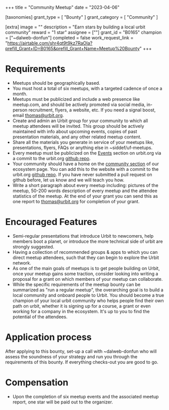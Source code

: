 +++
title = "Community Meetup"
date = "2023-04-06"

[taxonomies]
grant_type = [ "Bounty" ]
grant_category = [ "Community" ]

[extra]
image = ""
description = "Earn stars by building a local urbit community"
reward = "1 star"
assignee = [""]
grant_id = "B0165"
champion = ["~dalweb-donfun"]
completed = false
work_request_link = "https://airtable.com/shr4qt9t9kz7RaOIa?prefill_Grant+ID=B0165&prefill_Grant+Name=Meetup%20Bounty"
+++

# Requirements
- Meetups should be geographically based.
- You must host a total of six meetups, with a targeted cadence of once a month.
- Meetups must be publicized and include a web presence like meetup.com, and should be actively promoted via social media, in-person recruitment, flyers, a website, etc. If you need a signal boost, email thomas@urbit.org.
- Create and admin an Urbit group for your community to which all meetup attendees will be invited. This group should be actively maintained with info about upcoming events, copies of past presentation materials, and any other related meetup content.
- Share all the materials you generate in service of your meetups like, presentations, flyers, FAQs or anything else in ~siddef/uf-meetups.
- Every meetup must be publicized on the [Events](https://urbit.org/events) section on urbit.org via a commit to the urbit.org [github repo](https://github.com/urbit/urbit.org). 
- Your community should have a home on the [community section](https://urbit.org/ecosystem?type=communities) of our ecosystem page. You can add this to the website with a commit to the urbit.org [github repo](https://github.com/urbit/urbit.org). If you have never submitted a pull request on github before, let us know and we will teach you how.
- Write a short paragraph about every meetup including: pictures of the meetup, 50-200 words description of every meetup and the attendee statistics of the meetup. At the end of your grant you can send this as one report to thomas@urbit.org for completion of your grant.  
# Encouraged Features
- Semi-regular presentations that introduce Urbit to newcomers, help members boot a planet, or introduce the more technical side of urbit are strongly suggested.
- Having a collection of recommended groups & apps to which you can direct meetup attendees, such that they can begin to explore the Urbit network.
- As one of the main goals of meetups is to get people building on Urbit, once your meetup gains some traction, consider looking into writing a proposal for a grant on which members of your meetup can collaborate.
- While the specific requirements of the meetup bounty can be summarized as "run a regular meetup", the overarching goal is to build a local community and onboard people to Urbit. You should become a true champion of your local urbit community who helps people find their own path on urbit, whether it is signing up for a course, a grant or even working for a company in the ecosystem. It's up to you to find the potential of the attendees.
# Application process
After applying to this bounty, set-up a call with ~dalweb-donfun who will assess the soundness of your strategy and run you through the requirements of this bounty. If everything checks-out you are good to go. 
# Compensation
- Upon the completion of six meetup events and the associated meetup report, one star will be paid out to the organizer.

